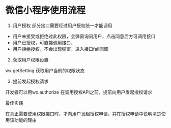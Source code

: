 # 微信小程序使用流程

1. 用户授权
部分接口需要经过用户授权统一才能调用

* 用户未接受或拒绝过此权限，会弹窗询问用户，点击同意后方可调用接口
* 用户已授权，可直接调用接口，
* 用户拒绝授权，不会出现弹窗，进入接口fail回调

2. 获取用户权限设置

wx.getSetting 获取用户当前的权限状态

3. 提前发起授权请求

开发者可以用wx.authorize 在调用授权API之前，提前向用户发起授权请求

最佳实践

在真正需要使用权限接口时，才向用户发起授权申请，并在授权申请中说明清楚使用该功能的理由